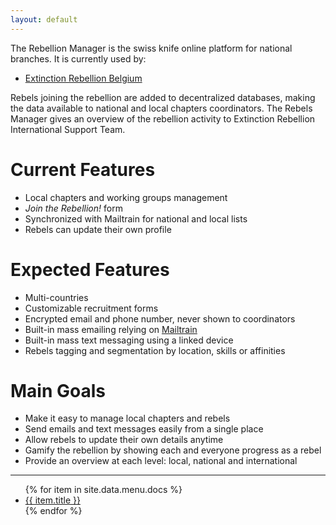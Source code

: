 ```yaml
---
layout: default
---
```


The Rebellion Manager is the swiss knife online platform for national branches. It is currently used by:

* [Extinction Rebellion Belgium](https://www.extinctionrebellion.be)

Rebels joining the rebellion are added to decentralized databases, making the data available to national and local chapters coordinators. The Rebels Manager gives an overview of the rebellion activity to Extinction Rebellion International Support Team.

# Current Features

* Local chapters and working groups management
* _Join the Rebellion!_ form
* Synchronized with Mailtrain for national and local lists
* Rebels can update their own profile

# Expected Features

* Multi-countries
* Customizable recruitment forms
* Encrypted email and phone number, never shown to coordinators
* Built-in mass emailing relying on [Mailtrain](https://mailtrain.org)
* Built-in mass text messaging using a linked device
* Rebels tagging and segmentation by location, skills or affinities

# Main Goals

* Make it easy to manage local chapters and rebels
* Send emails and text messages easily from a single place
* Allow rebels to update their own details anytime
* Gamify the rebellion by showing each and everyone progress as a rebel
* Provide an overview at each level: local, national and international

---

<ul>
   {% for item in site.data.menu.docs %}
      <li><a href="{{ item.url }}">{{ item.title }}</a></li>
   {% endfor %}
</ul>
